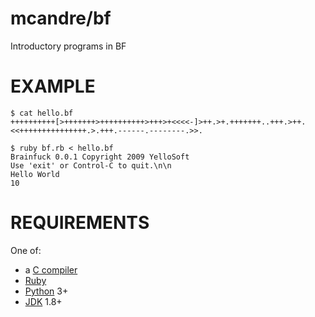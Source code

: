 # mcandre/bf

Introductory programs in BF

# EXAMPLE

```
$ cat hello.bf
++++++++++[>+++++++>++++++++++>+++>+<<<<-]>++.>+.+++++++..+++.>++.<<+++++++++++++++.>.+++.------.--------.>>.

$ ruby bf.rb < hello.bf
Brainfuck 0.0.1 Copyright 2009 YelloSoft
Use 'exit' or Control-C to quit.\n\n
Hello World
10
```

# REQUIREMENTS

One of:

* a [C compiler](https://en.wikipedia.org/wiki/List_of_compilers#C_compilers)
* [Ruby](http://www.ruby-lang.org/en/)
* [Python](http://www.ruby-lang.org/en/) 3+
* [JDK](http://www.oracle.com/technetwork/java/javase/downloads/index.html) 1.8+
